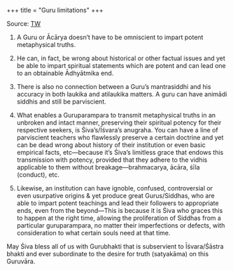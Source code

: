 +++
title = "Guru limitations"
+++

Source: [TW](https://x.com/GhorAngirasa/status/1917842734788010344)

1. A Guru or Ācārya doesn’t have to be omniscient to impart potent metaphysical truths.

2. He can, in fact, be wrong about historical or other factual issues and yet be able to impart spiritual statements which are potent and can lead one to an obtainable Ādhyātmika end. 

3. There is also no connection between a Guru’s mantrasiddhi and his accuracy in both laukika and atilaukika matters. A guru can have animādi siddhis and still be parviscient. 

4. What enables a Guruparampara to transmit metaphysical truths in an unbroken and intact manner, preserving their spiritual potency for their respective seekers, is Śiva’s/Īśvara’s anugraha. You can have a line of parviscient teachers who flawlessly preserve a certain doctrine and yet can be dead wrong about history of their institution or even basic empirical facts, etc—because it’s Śiva’s limitless grace that endows this transmission with potency, provided that they adhere to the vidhis applicable to them without breakage—brahmacarya, ācāra, śīla (conduct), etc. 

5. Likewise, an institution can have ignoble, confused, controversial or even usurpative origins & yet produce great Gurus/Siddhas, who are able to impart potent teachings and lead their followers to appropriate ends, even from the beyond—This is because it is Śiva who graces this to happen at the right time, allowing the proliferation of Siddhas from a particular guruparampara, no matter their imperfections or defects, with consideration to what certain souls need at that time. 

May Śiva bless all of us with Gurubhakti that is subservient to Īśvara/Śāstra bhakti and ever subordinate to the desire for truth (satyakāma) on this Guruvāra. 

